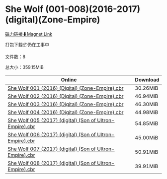 # She Wolf (001-008)(2016-2017)(digital)(Zone-Empire)

[磁力链接⬇Magnet Link](magnet:?xt=urn:btih:33afef3e4c0a64b776712d0f024b88319020ec70&dn=She%20Wolf%20%28001-008%29%282016-2017%29%28digital%29%28Zone-Empire%29)

打包下载📦仍在工事中

文件数：8

总大小：359.15MiB

Online | Download
--- | ---
[She Wolf 001 (2016) (Digital) (Zone-Empire).cbr](https://github.com/alicewish/markdown/blob/master/comic/She-Wolf-001-2016-Digital-Zone-Empire-cbr.md) | 30.26MiB
[She Wolf 002 (2016) (Digital) (Zone-Empire).cbr](https://github.com/alicewish/markdown/blob/master/comic/She-Wolf-002-2016-Digital-Zone-Empire-cbr.md) | 46.94MiB
[She Wolf 003 (2016) (Digital) (Zone-Empire).cbr](https://github.com/alicewish/markdown/blob/master/comic/She-Wolf-003-2016-Digital-Zone-Empire-cbr.md) | 46.30MiB
[She Wolf 004 (2016) (Digital) (Zone-Empire).cbr](https://github.com/alicewish/markdown/blob/master/comic/She-Wolf-004-2016-Digital-Zone-Empire-cbr.md) | 44.98MiB
[She Wolf 005 (2017) (digital) (Son of Ultron-Empire).cbr](https://github.com/alicewish/markdown/blob/master/comic/She-Wolf-005-2017-digital-Son-of-Ultron-Empire-cbr.md) | 54.85MiB
[She Wolf 006 (2017) (digital) (Son of Ultron-Empire).cbr](https://github.com/alicewish/markdown/blob/master/comic/She-Wolf-006-2017-digital-Son-of-Ultron-Empire-cbr.md) | 45.00MiB
[She Wolf 007 (2017) (digital) (Son of Ultron-Empire).cbr](https://github.com/alicewish/markdown/blob/master/comic/She-Wolf-007-2017-digital-Son-of-Ultron-Empire-cbr.md) | 50.91MiB
[She Wolf 008 (2017) (digital) (Son of Ultron-Empire).cbr](https://github.com/alicewish/markdown/blob/master/comic/She-Wolf-008-2017-digital-Son-of-Ultron-Empire-cbr.md) | 39.91MiB